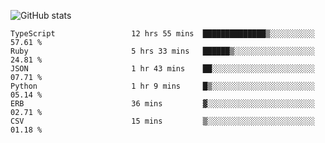 ![GitHub stats](https://github-readme-stats.vercel.app/api?username=ksk001100&show_icons=true&theme=tokyonight)

<!--START_SECTION:waka-->

```text
TypeScript                 12 hrs 55 mins  ██████████████▒░░░░░░░░░░   57.61 %
Ruby                       5 hrs 33 mins   ██████▒░░░░░░░░░░░░░░░░░░   24.81 %
JSON                       1 hr 43 mins    ██░░░░░░░░░░░░░░░░░░░░░░░   07.71 %
Python                     1 hr 9 mins     █▒░░░░░░░░░░░░░░░░░░░░░░░   05.14 %
ERB                        36 mins         ▓░░░░░░░░░░░░░░░░░░░░░░░░   02.71 %
CSV                        15 mins         ▒░░░░░░░░░░░░░░░░░░░░░░░░   01.18 %
```

<!--END_SECTION:waka-->
